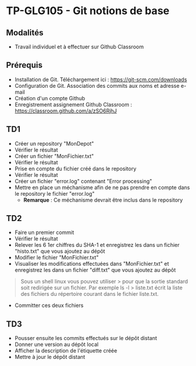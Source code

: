 # TP-GLG105 - Git notions de base
## Modalités
- Travail individuel et à effectuer sur Github Classroom

## Prérequis
- Installation de Git. Téléchargement ici : https://git-scm.com/downloads
- Configuration de Git. Association des commits aux noms et adresse e-mail
- Création d'un compte Github
- Enregistrement assignement Github Classroom : https://classroom.github.com/a/zSO6RjhJ

## TD1
- Créer un repository "MonDepot"
- Vérifier le résultat 
- Créer un fichier "MonFichier.txt"
- Vérifier le résultat
- Prise en compte du fichier créé dans le repository
- Vérifier le résultat
- Créer un fichier "error.log" contenant "Error processing"
- Mettre en place un méchanisme afin de ne pas prendre en compte dans le repository le fichier "error.log"
  - **Remarque** : Ce méchanisme devrait être inclus dans le repository

## TD2
- Faire un premier commit
- Vérifier le résultat
- Relever les 6 1er chiffres du SHA-1 et enregistrez les dans un fichier "histo.txt" que vous ajoutez au
dépôt
- Modifier le fichier "MonFichier.txt"
- Visualiser les modifications effectuées dans "MonFichier.txt" et enregistrez les dans un fichier "diff.txt" que vous ajoutez au
dépôt
> Sous un shell linux vous pouvez utiliser > pour que la sortie standard soit redirigée sur un
fichier.
> Par exemple ls -l > liste.txt écrit la liste des fichiers du répertoire courant dans le fichier
liste.txt.
- Committer ces deux fichiers

## TD3
- Pousser ensuite les commits effectués sur le dépôt distant
- Donner une version au dépôt local
- Afficher la description de l'étiquette créée
- Mettre à jour le dépôt distant
